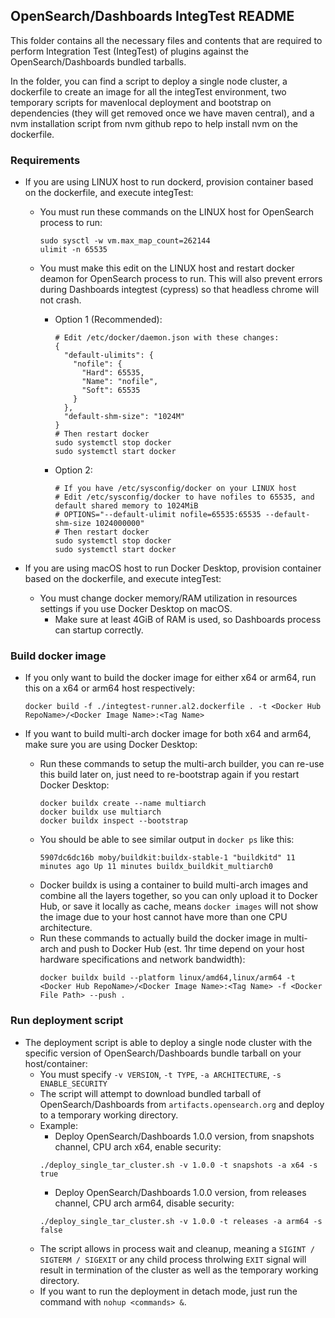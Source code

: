 ## OpenSearch/Dashboards IntegTest README

This folder contains all the necessary files and contents that are required to perform Integration Test (IntegTest) of plugins against
the OpenSearch/Dashboards bundled tarballs.

In the folder, you can find a script to deploy a single node cluster, a dockerfile to create an image for all the integTest environment,
two temporary scripts for mavenlocal deployment and bootstrap on dependencies (they will get removed once we have maven central), and a
nvm installation script from nvm github repo to help install nvm on the dockerfile.

### Requirements
* If you are using LINUX host to run dockerd, provision container based on the dockerfile, and execute integTest:
  * You must run these commands on the LINUX host for OpenSearch process to run:
    ```
    sudo sysctl -w vm.max_map_count=262144
    ulimit -n 65535
    ```

  * You must make this edit on the LINUX host and restart docker deamon for OpenSearch process to run.
    This will also prevent errors during Dashboards integtest (cypress) so that headless chrome will not crash.
    * Option 1 (Recommended):
      ```
      # Edit /etc/docker/daemon.json with these changes:
      {
        "default-ulimits": {
          "nofile": {
            "Hard": 65535,
            "Name": "nofile",
            "Soft": 65535
          }
        },
        "default-shm-size": "1024M"
      }
      # Then restart docker
      sudo systemctl stop docker
      sudo systemctl start docker
      ```
    * Option 2:
      ```
      # If you have /etc/sysconfig/docker on your LINUX host
      # Edit /etc/sysconfig/docker to have nofiles to 65535, and default shared memory to 1024MiB
      # OPTIONS="--default-ulimit nofile=65535:65535 --default-shm-size 1024000000"
      # Then restart docker
      sudo systemctl stop docker
      sudo systemctl start docker
      ```

* If you are using macOS host to run Docker Desktop, provision container based on the dockerfile, and execute integTest:
  * You must change docker memory/RAM utilization in resources settings if you use Docker Desktop on macOS.
    * Make sure at least 4GiB of RAM is used, so Dashboards process can startup correctly.

### Build docker image
* If you only want to build the docker image for either x64 or arm64, run this on a x64 or arm64 host respectively:
  ```
  docker build -f ./integtest-runner.al2.dockerfile . -t <Docker Hub RepoName>/<Docker Image Name>:<Tag Name>
  ```

* If you want to build multi-arch docker image for both x64 and arm64, make sure you are using Docker Desktop:
  * Run these commands to setup the multi-arch builder, you can re-use this build later on, just need to re-bootstrap again if you restart Docker Desktop:
    ```
    docker buildx create --name multiarch
    docker buildx use multiarch
    docker buildx inspect --bootstrap
    ```
  * You should be able to see similar output in `docker ps` like this:
    ```
    5907dc6dc16b moby/buildkit:buildx-stable-1 "buildkitd" 11 minutes ago Up 11 minutes buildx_buildkit_multiarch0
    ```
  * Docker buildx is using a container to build multi-arch images and combine all the layers together, so you can only upload it to Docker Hub,
    or save it locally as cache, means `docker images` will not show the image due to your host cannot have more than one CPU architecture.
  * Run these commands to actually build the docker image in multi-arch and push to Docker Hub (est. 1hr time depend on your host hardware specifications and network bandwidth):
    ```
    docker buildx build --platform linux/amd64,linux/arm64 -t <Docker Hub RepoName>/<Docker Image Name>:<Tag Name> -f <Docker File Path> --push .
    ```

### Run deployment script
* The deployment script is able to deploy a single node cluster with the specific version of OpenSearch/Dashboards bundle tarball on your host/container:
  * You must specify `-v VERSION`, `-t TYPE`, `-a ARCHITECTURE`, `-s ENABLE_SECURITY`
  * The script will attempt to download bundled tarball of OpenSearch/Dashboards from `artifacts.opensearch.org` and deploy to a temporary working directory.
  * Example:
    * Deploy OpenSearch/Dashboards 1.0.0 version, from snapshots channel, CPU arch x64, enable security:
    ```
    ./deploy_single_tar_cluster.sh -v 1.0.0 -t snapshots -a x64 -s true
    ```
    * Deploy OpenSearch/Dashboards 1.0.0 version, from releases channel, CPU arch arm64, disable security:
    ```
    ./deploy_single_tar_cluster.sh -v 1.0.0 -t releases -a arm64 -s false
    ```
  * The script allows in process wait and cleanup, meaning a `SIGINT / SIGTERM / SIGEXIT` or any child process throlwing `EXIT` signal will result in termination of the
    cluster as well as the temporary working directory.
  * If you want to run the deployment in detach mode, just run the command with `nohup <commands> &`.


